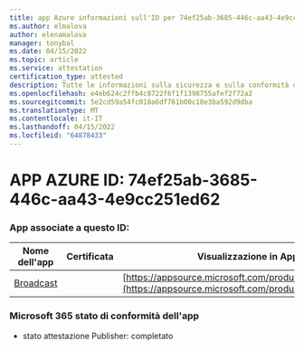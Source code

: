 ```yaml
---
title: app Azure informazioni sull'ID per 74ef25ab-3685-446c-aa43-4e9cc251ed62
ms.author: elmalova
author: elenamalova
manager: tonybal
ms.date: 04/15/2022
ms.topic: article
ms.service: attestation
certification_type: attested
description: Tutte le informazioni sulla sicurezza e sulla conformità disponibili per 74ef25ab-3685-446c-aa43-4e9cc251ed62.
ms.openlocfilehash: e4eb624c2ffb4c8722f6f1f1398755afef2f72a2
ms.sourcegitcommit: 5e2cd59a54fc018a6df761b00c18e3ba592d9dba
ms.translationtype: MT
ms.contentlocale: it-IT
ms.lasthandoff: 04/15/2022
ms.locfileid: "64878433"
---
```

# <a name="azure-app-id-74ef25ab-3685-446c-aa43-4e9cc251ed62"></a>APP AZURE ID: 74ef25ab-3685-446c-aa43-4e9cc251ed62


### <a name="apps-associated-with-this-id"></a>App associate a questo ID:
| **Nome dell'app** | **Certificata** | **Visualizzazione in AppSource** |
|--------------|---------------|-----------------------|
| [Broadcast](../forward/WA200002697.md) |  | [https://appsource.microsoft.com/product/office/WA200002697](https://appsource.microsoft.com/product/office/WA200002697) |

### <a name="microsoft-365-app-compliance-status"></a>Microsoft 365 stato di conformità dell'app
- stato attestazione Publisher: completato
